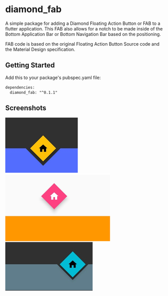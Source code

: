 # diamond_fab

A simple package for adding a Diamond Floating Action Button or FAB to a flutter application.  This FAB also allows for a notch to be made inside of the Bottom Application Bar or Bottom Navigation Bar based on the positioning. 

FAB code is based on the original Floating Action Button Source code and the Material Design specification. 

## Getting Started

Add this to your package's pubspec.yaml file:


```
dependencies:
  diamond_fab: "^0.1.1"
```

## Screenshots

![Center docked with wider margin](./images/center-docked.jpg "Center Docked with wide margin")
![Center Float with normal margin](./images/center-float.jpg "Center Float with normal margin")
![End docked with narrow margin](./images/end-docked.jpg "End docked with narrow margin")
